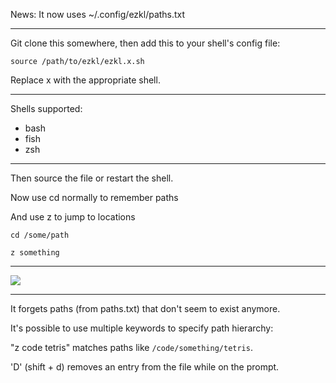 News: It now uses ~/.config/ezkl/paths.txt

---

Git clone this somewhere, then add this to your shell's config file:

```
source /path/to/ezkl/ezkl.x.sh
```

Replace x with the appropriate shell.

---

Shells supported:

- bash
- fish
- zsh

---

Then source the file or restart the shell.

Now use cd normally to remember paths

And use z to jump to locations

`cd /some/path`

`z something`

---

![](https://i.imgur.com/TTkWt1V.gif)

---

It forgets paths (from paths.txt) that don't seem to exist anymore.

It's possible to use multiple keywords to specify path hierarchy:

"z code tetris" matches paths like `/code/something/tetris`. 

'D' (shift + d) removes an entry from the file while on the prompt.